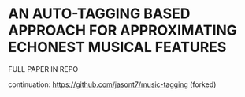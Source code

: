 # AN AUTO-TAGGING BASED APPROACH FOR APPROXIMATING ECHONEST MUSICAL FEATURES

FULL PAPER IN REPO

continuation: https://github.com/jasont7/music-tagging (forked)
